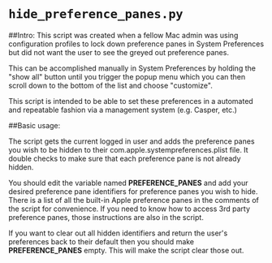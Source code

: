 # `hide_preference_panes.py`

##Intro:
This script was created when a fellow Mac admin was using configuration profiles to lock down preference panes in System Preferences but did not want the user to see the greyed out preference panes.

This can be accomplished manually in System Preferences by holding the "show all" button until you trigger the popup menu which you can then scroll down to the bottom of the list and choose "customize".

This script is intended to be able to set these preferences in a automated and repeatable fashion via a management system (e.g. Casper, etc.)

##Basic usage:

The script gets the current logged in user and adds the preference panes you wish to be hidden to their com.apple.systempreferences.plist file. It double checks to make sure that each preference pane is not already hidden.

You should edit the variable named **PREFERENCE_PANES** and add your desired preference pane identifiers for preference panes you wish to hide. There is a list of all the built-in Apple preference panes in the comments of the script for convenience. If you need to know how to access 3rd party preference panes, those instructions are also in the script.

If you want to clear out all hidden identifiers and return the user's preferences back to their default then you should make **PREFERENCE_PANES** empty. This will make the script clear those out.

